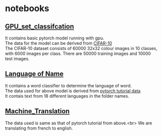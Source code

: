 # notebooks

## [GPU_set_classifcation](GPU_set_classification.ipynb) <br/>
It contains basic pytorch model running with gpu.<br/>
The data for the model can be derived from [CIFAR-10](https://www.cs.toronto.edu/~kriz/cifar-10-python.tar.gz)<br/>
The CIFAR-10 dataset consists of 60000 32x32 colour images in 10 classes, with 6000 images per class. There are 50000 training images and 10000 test images.<br/>
## [Language of Name](Lang_from_word.ipynb) <br/>
It contains a word classifier to determine the language of word.<br/>
The data used for above model is derived from [pytorch tutorial data](https://download.pytorch.org/tutorial/data.zip)<br/>
It contais text from 18 different languages in the folder names.
## [Machine_Translation](Machine_Translation.ipynb) <br/>
The data used is same as that of pytorch tutorial from above.<br\>
We are translating from french to english.
